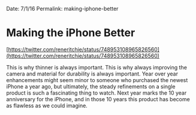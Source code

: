 Date: 7/1/16
Permalink: making-iphone-better

# Making the iPhone Better

[https://twitter.com/reneritchie/status/748953108965826560](https://twitter.com/reneritchie/status/748953108965826560)

This is why thinner is always important. This is why always improving the camera and material for durability is always important. Year over year enhancements might seem minor to someone who purchased the newest iPhone a year ago, but ultimately, the steady refinements on a single product is such a fascinating thing to watch. Next year marks the 10 year anniversary for the iPhone, and in those 10 years this product has become as flawless as we could imagine.